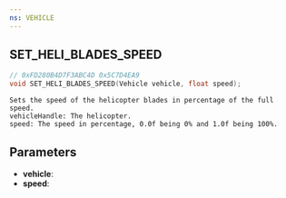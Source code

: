 ```yaml
---
ns: VEHICLE
---
```

## SET_HELI_BLADES_SPEED

```c
// 0xFD280B4D7F3ABC4D 0x5C7D4EA9
void SET_HELI_BLADES_SPEED(Vehicle vehicle, float speed);
```

```
Sets the speed of the helicopter blades in percentage of the full speed.  
vehicleHandle: The helicopter.  
speed: The speed in percentage, 0.0f being 0% and 1.0f being 100%.  
```

## Parameters
* **vehicle**: 
* **speed**: 

